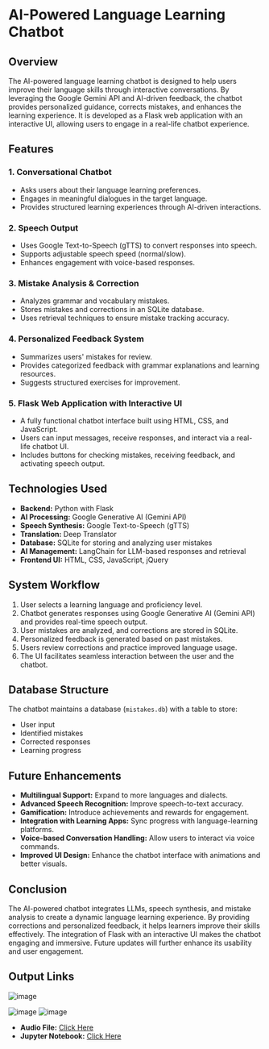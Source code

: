 
# AI-Powered Language Learning Chatbot

## Overview
The AI-powered language learning chatbot is designed to help users improve their language skills through interactive conversations. By leveraging the Google Gemini API and AI-driven feedback, the chatbot provides personalized guidance, corrects mistakes, and enhances the learning experience. It is developed as a Flask web application with an interactive UI, allowing users to engage in a real-life chatbot experience.

## Features
### 1. Conversational Chatbot
- Asks users about their language learning preferences.
- Engages in meaningful dialogues in the target language.
- Provides structured learning experiences through AI-driven interactions.

### 2. Speech Output
- Uses Google Text-to-Speech (gTTS) to convert responses into speech.
- Supports adjustable speech speed (normal/slow).
- Enhances engagement with voice-based responses.

### 3. Mistake Analysis & Correction
- Analyzes grammar and vocabulary mistakes.
- Stores mistakes and corrections in an SQLite database.
- Uses retrieval techniques to ensure mistake tracking accuracy.

### 4. Personalized Feedback System
- Summarizes users' mistakes for review.
- Provides categorized feedback with grammar explanations and learning resources.
- Suggests structured exercises for improvement.

### 5. Flask Web Application with Interactive UI
- A fully functional chatbot interface built using HTML, CSS, and JavaScript.
- Users can input messages, receive responses, and interact via a real-life chatbot UI.
- Includes buttons for checking mistakes, receiving feedback, and activating speech output.

## Technologies Used
- **Backend:** Python with Flask
- **AI Processing:** Google Generative AI (Gemini API)
- **Speech Synthesis:** Google Text-to-Speech (gTTS)
- **Translation:** Deep Translator
- **Database:** SQLite for storing and analyzing user mistakes
- **AI Management:** LangChain for LLM-based responses and retrieval
- **Frontend UI:** HTML, CSS, JavaScript, jQuery

## System Workflow
1. User selects a learning language and proficiency level.
2. Chatbot generates responses using Google Generative AI (Gemini API) and provides real-time speech output.
3. User mistakes are analyzed, and corrections are stored in SQLite.
4. Personalized feedback is generated based on past mistakes.
5. Users review corrections and practice improved language usage.
6. The UI facilitates seamless interaction between the user and the chatbot.

## Database Structure
The chatbot maintains a database (`mistakes.db`) with a table to store:
- User input
- Identified mistakes
- Corrected responses
- Learning progress

## Future Enhancements
- **Multilingual Support:** Expand to more languages and dialects.
- **Advanced Speech Recognition:** Improve speech-to-text accuracy.
- **Gamification:** Introduce achievements and rewards for engagement.
- **Integration with Learning Apps:** Sync progress with language-learning platforms.
- **Voice-based Conversation Handling:** Allow users to interact via voice commands.
- **Improved UI Design:** Enhance the chatbot interface with animations and better visuals.

## Conclusion
The AI-powered chatbot integrates LLMs, speech synthesis, and mistake analysis to create a dynamic language learning experience. By providing corrections and personalized feedback, it helps learners improve their skills effectively. The integration of Flask with an interactive UI makes the chatbot engaging and immersive. Future updates will further enhance its usability and user engagement.

## Output Links
![image](https://github.com/user-attachments/assets/e8b981fa-9dce-4cdc-9e0e-c950ededd3bd)
 
 
![image](https://github.com/user-attachments/assets/c98183d3-a404-43b1-aad8-fa458a0ee8b2)
![image](https://github.com/user-attachments/assets/a4dd9740-4950-4953-8750-80c40403c977)

- **Audio File:** [Click Here](https://drive.google.com/file/d/1yihuAoiYGx6ZiX4pWmQLl8Q5hBPC0XNR/view?usp=sharing)
- **Jupyter Notebook:** [Click Here](https://drive.google.com/file/d/1uOpjrOBV-57rER6UHimWfl2BmxQYsiq2/view?usp=sharing)

